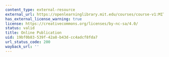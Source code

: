 ```yaml
---
content_type: external-resource
external_url: https://openlearninglibrary.mit.edu/courses/course-v1:MITx+HST.953x+3T2020/about
has_external_license_warning: true
license: https://creativecommons.org/licenses/by-nc-sa/4.0/
status: valid
title: Online Publication
uid: 19bf0b83-539f-42a8-b43d-cc4adcf8fda7
url_status_code: 200
wayback_url: ''
---
```

